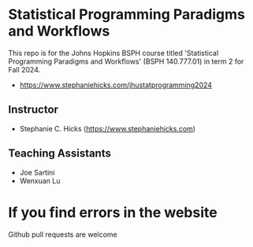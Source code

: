 # Statistical Programming Paradigms and Workflows

This repo is for the Johns Hopkins BSPH course titled 'Statistical Programming Paradigms and Workflows' (BSPH 140.777.01) in term 2 for Fall 2024.

- <https://www.stephaniehicks.com/jhustatprogramming2024>

## Instructor

-   Stephanie C. Hicks (<https://www.stephaniehicks.com>)

## Teaching Assistants

-   Joe Sartini
-   Wenxuan Lu

# If you find errors in the website

Github pull requests are welcome 
